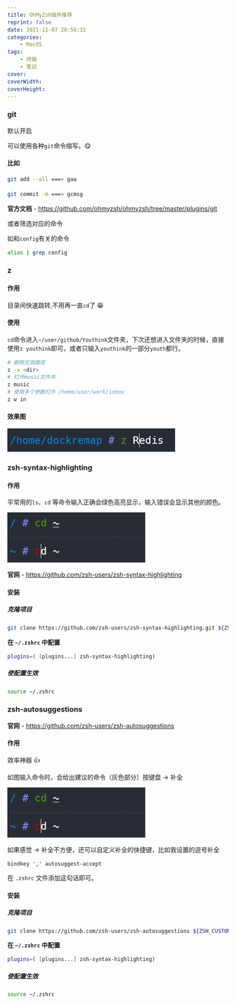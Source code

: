 ```yaml
---
title: OhMyZsh插件推荐
reprint: false
date: 2021-11-07 20:56:31
categories:
    - MacOS
tags:
    - 终端
    - 笔记
cover:
coverWidth:
coverHeight:
---
```


### git

默认开启

可以使用各种`git`命令缩写。😋

#### 比如

```bash
git add --all ===> gaa

git commit -m ===> gcmsg
```

**官方文档** - <https://github.com/ohmyzsh/ohmyzsh/tree/master/plugins/git>

或者筛选对应的命令

如和`config`有关的命令

```bash
alias | grep config
```

### z

#### 作用

目录间快速跳转,不用再一直`cd`了 😁

#### 使用

`cd`命令进入`~/user/github/Youthink`文件夹，下次还想进入文件夹的时候，直接使用`z youthink`即可，或者只输入`youthink`的一部分`youth`都行。

```bash
# 删除无效路径
z -x <dir>
# 打开music文件夹
z music
# 使用多个参数打开 /home/user/work/inbox
z w in
```

#### 效果图

![](/images/f043c56c18656d68d4a89862bf47c65b.png)

### zsh-syntax-highlighting

#### 作用

平常用的`ls`、`cd` 等命令输入正确会绿色高亮显示，输入错误会显示其他的颜色。

![](/images/878b7471bbcef580c46d52156502de15.png)

**官网** - <https://github.com/zsh-users/zsh-syntax-highlighting>

#### 安装

##### 克隆项目

```bash
git clone https://github.com/zsh-users/zsh-syntax-highlighting.git ${ZSH_CUSTOM:-~/.oh-my-zsh/custom}/plugins/zsh-syntax-highlighting
```

**在 `~/.zshrc` 中配置**

```bash
plugins=( [plugins...] zsh-syntax-highlighting)
```

##### 使配置生效

```bash
source ~/.zshrc
```

### zsh-autosuggestions

**官网** - <https://github.com/zsh-users/zsh-autosuggestions>

#### 作用

效率神器 👍

如图输入命令时，会给出建议的命令（灰色部分）按键盘 → 补全

![](/images/878b7471bbcef580c46d52156502de15.png)

如果感觉 → 补全不方便，还可以自定义补全的快捷键，比如我设置的逗号补全

```shell
bindkey ',' autosuggest-accept
```

在 `.zshrc` 文件添加这句话即可。

#### 安装

##### 克隆项目

```bash
git clone https://github.com/zsh-users/zsh-autosuggestions ${ZSH_CUSTOM:-~/.oh-my-zsh/custom}/plugins/zsh-autosuggestions
```

**在 `~/.zshrc` 中配置**

```bash
plugins=( [plugins...] zsh-syntax-highlighting)
```

##### 使配置生效

```bash
source ~/.zshrc
```
